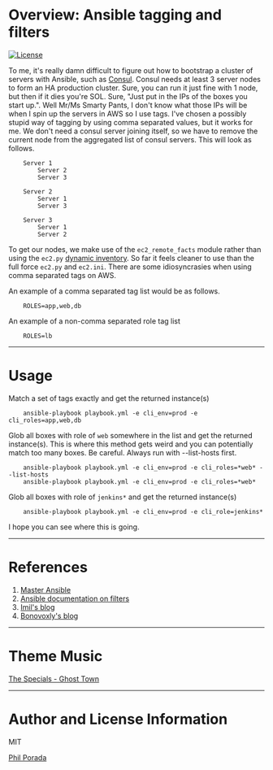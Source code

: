 # Overview: Ansible tagging and filters
[![License](https://img.shields.io/badge/license-MIT-brightgreen.svg)](LICENSE)

To me, it's really damn difficult to figure out how to bootstrap a cluster of servers with Ansible, such as [Consul](https://www.consul.io/). Consul needs at least 3 server nodes to form an HA production cluster. Sure, you can run it just fine with 1 node, but then if it dies you're SOL. Sure, "Just put in the IPs of the boxes you start up.". Well Mr/Ms Smarty Pants, I don't know what those IPs will be when I spin up the servers in AWS so I use tags. I've chosen a possibly stupid way of tagging by using comma separated values, but it works for me. We don't need a consul server joining itself, so we have to remove the current node from the aggregated list of consul servers. This will look as follows.

        Server 1
            Server 2
            Server 3

        Server 2
            Server 1
            Server 3

        Server 3
            Server 1
            Server 2

To get our nodes, we make use of the `ec2_remote_facts` module rather than using the `ec2.py` [dynamic inventory](https://aws.amazon.com/blogs/apn/getting-started-with-ansible-and-dynamic-amazon-ec2-inventory-management/). So far it feels cleaner to use than the full force `ec2.py` and `ec2.ini`. There are some idiosyncrasies when using comma separated tags on AWS.

An example of a comma separated tag list would be as follows.

        ROLES=app,web,db

An example of a non-comma separated role tag list

        ROLES=lb

- - - -
# Usage

Match a set of tags exactly and get the returned instance(s)

        ansible-playbook playbook.yml -e cli_env=prod -e cli_roles=app,web,db

Glob all boxes with role of `web` somewhere in the list and get the returned instance(s). This is where this method gets weird and you can potentially match too many boxes. Be careful. Always run with --list-hosts first.

        ansible-playbook playbook.yml -e cli_env=prod -e cli_roles=*web* --list-hosts
        ansible-playbook playbook.yml -e cli_env=prod -e cli_roles=*web*

Glob all boxes with role of `jenkins*` and get the returned instance(s)

        ansible-playbook playbook.yml -e cli_env=prod -e cli_role=jenkins*

I hope you can see where this is going.

- - - -
# References

1. [Master Ansible](https://books.google.com/books?id=bvSoCwAAQBAJ&pg=PA67&lpg=PA67&dq=ansible+nested+filters&source=bl&ots=Nfj9uX6i84&sig=eLmypWMp8ZVLbKkZVFJbZtdDi8w&hl=en&sa=X&ved=0ahUKEwjuhdKmpMrQAhVs5IMKHdhCDa44FBDoAQgaMAA#v=onepage&q=ansible%20nested%20filters&f=false)
1. [Ansible documentation on filters](http://docs.ansible.com/ansible/playbooks_filters.html)
1. [Imil's blog](https://imil.net/blog/2016/08/05/Ansible_and_AWS_ASG/)
1. [Bonovoxly's blog](https://bonovoxly.github.io/2016-02-11-ansible-stuffs-ec2_remote_facts_instead_of_ec2_py)

- - - -
# Theme Music

[The Specials - Ghost Town](https://www.youtube.com/watch?v=jqZ8428GSrI)

- - - -
# Author and License Information

MIT

[Phil Porada](http://philporada.com)
